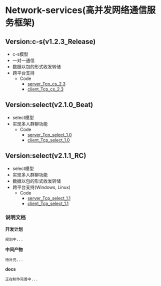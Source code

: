 # Network-services(高并发网络通信服务框架)

## Version:c-s(v1.2.3_Release)
 + c-s模型
 + 一对一通信
 + 数据以包的形式收发转储
 + 跨平台支持
    - Code
      * [server_Tcp_cs_2.3](https://github.com/Acmen-Team/Network-services/blob/dev/src/services/v_server_1/server_Tcp_cs_2.3.cpp)
      + [client_Tcp_cs_2.3](https://github.com/Acmen-Team/Network-services/blob/dev/src/Client/v_client_1/client_Tcp_cs_2.3.cpp)
## Version:select(v2.1.0_Beat)
 + select模型  
 + 实现多人群聊功能
    - Code
      * [server_Tcp_select_1.0](https://github.com/Acmen-Team/Network-services/blob/dev/src/services/v_server_2/server_Tcp_select_1.0.cpp)
      + [client_Tcp_select_1.0](https://github.com/Acmen-Team/Network-services/blob/dev/src/Client/v_client_2/client_Tcp_select_1.0.cpp)
## Version:select(v2.1.1_RC)
 + select模型
 + 实现多人群聊功能
 + 数据以包的形式收发转储
 + 跨平台支持(Windows, Linux)
    - Code
      * [server_Tcp_select_1.1](https://github.com/Acmen-Team/Network-services/blob/dev/src/services/v_server_2/server_Tcp_select_1.1.cpp)
      + [client_Tcp_select_1.1](https://github.com/Acmen-Team/Network-services/blob/dev/src/Client/v_client_2/client_Tcp_select_1.1.cpp)
### 说明文档
**开发计划**
```
规划中...
```
**中间产物**
```
待补充...
```
**docs**
```
正在制作完善中...
```